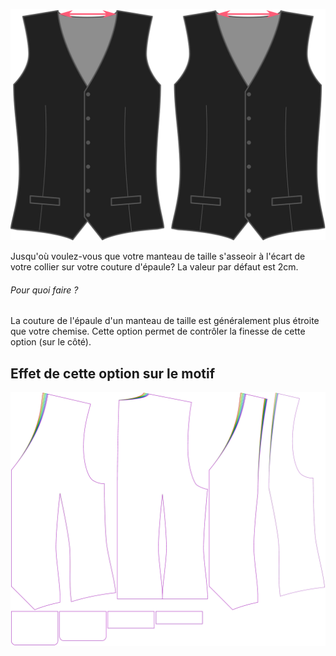 ![Échancrure cou](neckinset.svg)

Jusqu'où voulez-vous que votre manteau de taille s'asseoir à l'écart de votre collier sur votre couture d'épaule? La valeur par défaut est 2cm.

<Note>

###### Pour quoi faire ?

La couture de l'épaule d'un manteau de taille est généralement plus étroite que votre chemise. Cette option permet de contrôler la finesse de cette option (sur le côté).

</Note>

## Effet de cette option sur le motif
![Cette image montre l'effet de cette option en superposant plusieurs variantes qui ont une valeur différente pour cette option](wahid_neckinset_sample.svg "Effet de cette option sur le motif")